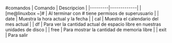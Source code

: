 #comandos
| Comando | Descripcion |
|---------|-------------|
| [me@linuxbox ~]# | Al terminar con # tiene permisos de superusuario |
| date | Muestra la hora actual y la fecha |
| cal | Muestra el calendario del mes actual |
| df | Para ver la cantidad actual de espacio libre en nuestras unidades de disco |
| free | Para mostrar la cantidad de memoria libre |
| exit | Para salir